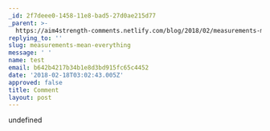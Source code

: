 ```yaml
---
_id: 2f7deee0-1458-11e8-bad5-27d0ae215d77
_parent: >-
  https://aim4strength-comments.netlify.com/blog/2018/02/measurements-mean-everything/
replying_to: ''
slug: measurements-mean-everything
message: ' '
name: test
email: b642b4217b34b1e8d3bd915fc65c4452
date: '2018-02-18T03:02:43.005Z'
approved: false
title: Comment
layout: post
---
```

undefined
